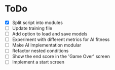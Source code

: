# ToDo
- [x] Split script into modules
- [ ] Update training file
- [ ] Add option to load and save models
- [ ] Experiment with different metrics for AI fitness
- [ ] Make AI Implementation modular
- [ ] Refactor nested conditions
- [ ] Show the end score in the 'Game Over' screen
- [ ] Implement a start screen